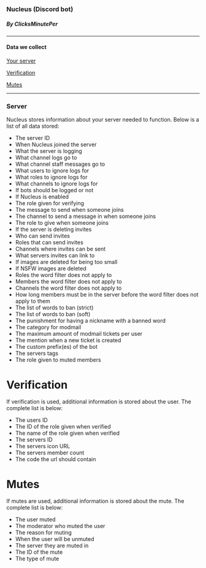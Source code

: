 ### Nucleus (Discord bot)
##### By ClicksMinutePer

-----

#### Data we collect 

[Your server](#server)

[Verification](#verification)

[Mutes](#mutes)

-----

### Server
         
Nucleus stores information about your server needed to function. Below is a list of all data stored:

- The server ID
- When Nucleus joined the server
- What the server is logging
- What channel logs go to
- What channel staff messages go to
- What users to ignore logs for
- What roles to ignore logs for
- What channels to ignore logs for
- If bots should be logged or not
- If Nucleus is enabled
- The role given for verifying
- The message to send when someone joins
- The channel to send a message in when someone joins
- The role to give when someone joins
- If the server is deleting invites
- Who can send invites
- Roles that can send invites
- Channels where invites can be sent
- What servers invites can link to
- If images are deleted for being too small
- If NSFW images are deleted
- Roles the word filter does not apply to
- Members the word filter does not apply to
- Channels the word filter does not apply to
- How long members must be in the server before the word filter does not apply to them
- The list of words to ban (strict)
- The list of words to ban (soft)
- The punishment for having a nickname with a banned word
- The category for modmail
- The maximum amount of modmail tickets per user
- The mention when a new ticket is created
- The custom prefix(es) of the bot
- The servers tags
- The role given to muted members

         
# Verification
         
If verification is used, additional information is stored about the user. The complete list is below:
- The users ID
- The ID of the role given when verified
- The name of the role given when verified
- The servers ID
- The servers icon URL
- The servers member count
- The code the url should contain

         
# Mutes
         
If mutes are used, additional information is stored about the mute. The complete list is below:
- The user muted
- The moderator who muted the user
- The reason for muting
- When the user will be unmuted
- The server they are muted in
- The ID of the mute
- The type of mute

